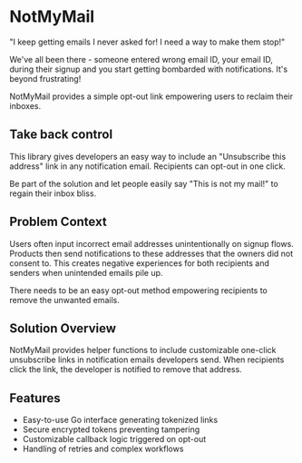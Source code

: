 # NotMyMail

"I keep getting emails I never asked for! I need a way to make them stop!"

We've all been there - someone entered wrong email ID, your email ID, during their signup and you start getting bombarded with notifications. It's beyond frustrating!

NotMyMail provides a simple opt-out link empowering users to reclaim their inboxes.

## Take back control
This library gives developers an easy way to include an "Unsubscribe this address" link in any notification email. Recipients can opt-out in one click.

Be part of the solution and let people easily say "This is not my mail!" to regain their inbox bliss.

## Problem Context
Users often input incorrect email addresses unintentionally on signup flows. Products then send notifications to these addresses that the owners did not consent to. This creates negative experiences for both recipients and senders when unintended emails pile up.

There needs to be an easy opt-out method empowering recipients to remove the unwanted emails.

## Solution Overview
NotMyMail provides helper functions to include customizable one-click unsubscribe links in notification emails developers send. When recipients click the link, the developer is notified to remove that address.

## Features

- Easy-to-use Go interface generating tokenized links
- Secure encrypted tokens preventing tampering
- Customizable callback logic triggered on opt-out
- Handling of retries and complex workflows
